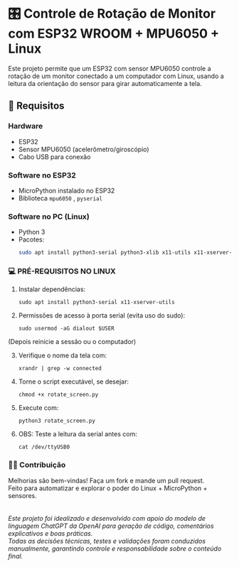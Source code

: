 # 🎛️ Controle de Rotação de Monitor com ESP32 WROOM + MPU6050 + Linux

Este projeto permite que um ESP32 com sensor MPU6050 controle a rotação de um monitor conectado a um computador com Linux, usando a leitura da orientação do sensor para girar automaticamente a tela.

## 🧰 Requisitos

### Hardware
- ESP32
- Sensor MPU6050 (acelerômetro/giroscópio)
- Cabo USB para conexão

### Software no ESP32
- MicroPython instalado no ESP32
- Biblioteca `mpu6050` , `pyserial`

### Software no PC (Linux)
- Python 3
- Pacotes:
  ```bash
  sudo apt install python3-serial python3-xlib x11-utils x11-xserver-utils
  ```

### 💻 PRÉ-REQUISITOS NO LINUX
1. Instalar dependências:
    ```
    sudo apt install python3-serial x11-xserver-utils
    ```
2. Permissões de acesso à porta serial (evita uso do sudo):
    ```
    sudo usermod -aG dialout $USER
    ```
(Depois reinicie a sessão ou o computador)

3. Verifique o nome da tela com:
    ```
    xrandr | grep -w connected
    ```
4. Torne o script executável, se desejar:
    ```
    chmod +x rotate_screen.py
    ```
5. Execute com:
    ```
    python3 rotate_screen.py
    ```
6. OBS: Teste a leitura da serial antes com:
    ```
    cat /dev/ttyUSB0
    ```


### 👨‍🔧 Contribuição
Melhorias são bem-vindas! Faça um fork e mande um pull request.\
Feito para automatizar e explorar o poder do Linux + MicroPython + sensores.
\
\
\
_Este projeto foi idealizado e desenvolvido com apoio do modelo de linguagem ChatGPT da OpenAI para geração de código, comentários explicativos e boas práticas._\
_Todas as decisões técnicas, testes e validações foram conduzidos manualmente, garantindo controle e responsabilidade sobre o conteúdo final._

